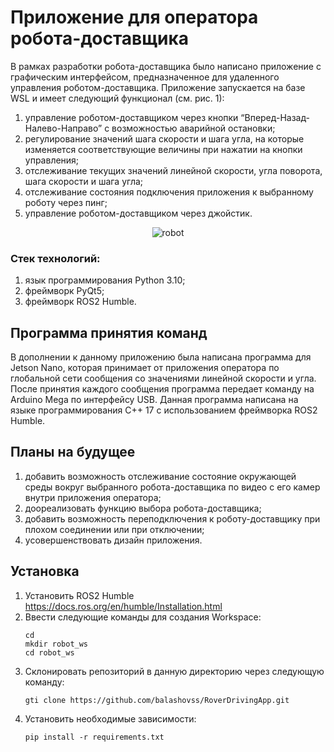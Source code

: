 # Приложение для оператора робота-доставщика

В рамках разработки робота-доставщика было написано приложение с графическим интерфейсом, предназначенное для удаленного управления роботом-доставщика. Приложение запускается на базе WSL и имеет следующий функционал (см. рис. 1):
1)	управление роботом-доставщиком через кнопки “Вперед-Назад-Налево-Направо” с возможностью аварийной остановки;
2)	регулирование значений шага скорости и шага угла, на которые изменяется соответствующие величины при нажатии на кнопки управления;
3)	отслеживание текущих значений линейной скорости, угла поворота, шага скорости и шага угла;
4)	отслеживание состояния подключения приложения к выбранному роботу через пинг;
5)	управление роботом-доставщиком через джойстик.

<div align="center">
    <img src="images/gui.jpeg" alt="robot">
</div>

### Стек технологий:  
1)	язык программирования Python 3.10;
2)	фреймворк PyQt5;
3)	фреймворк ROS2 Humble.

## Программа принятия команд   
В дополнении к данному приложению была написана программа для Jetson Nano, которая принимает от приложения оператора по глобальной сети сообщения со значениями линейной скорости и угла. После принятия каждого сообщения программа передает команду на Arduino Mega по интерфейсу USB. Данная программа написана на языке программирования C++ 17 с использованием фреймворка ROS2 Humble. 

## Планы на будущее 
1)	добавить возможность отслеживание состояние окружающей среды вокруг выбранного робота-доставщика по видео c его камер внутри приложения оператора;
2)	доореализовать функцию выбора робота-доставщика;
3)	добавить возможность переподключения к роботу-доставщику при плохом соединении или при отключении;
4)	усовершенствовать дизайн приложения. 

## Установка
1. Установить ROS2 Humble https://docs.ros.org/en/humble/Installation.html
2. Ввести следующие команды для создания Workspace:
   ```
   cd
   mkdir robot_ws
   cd robot_ws
   ```
3. Склонировать репозиторий в данную директорию через следующую команду:
   ```
   gti clone https://github.com/balashovss/RoverDrivingApp.git
   ```
4. Установить необходимые зависимости:
   ```
   pip install -r requirements.txt
   ```
